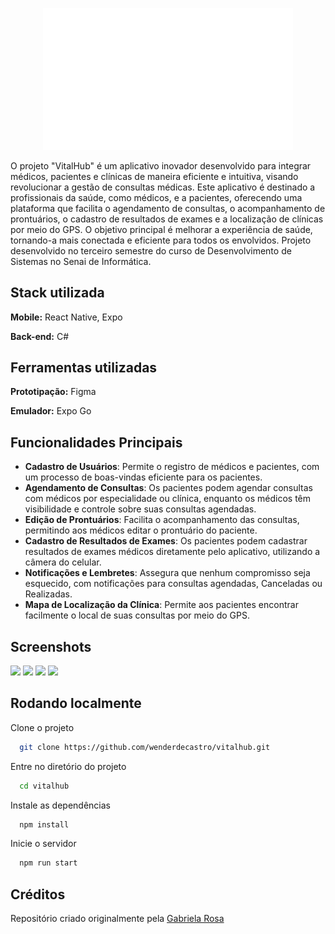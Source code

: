 <p align="center">
 <img src="https://github.com/wenderdecastro/vitalhub/blob/main/vitalHub/src/assets/vitalhublogo.png" alt="VitalHub Logo" width="400"/>
</p>

O projeto "VitalHub" é um aplicativo inovador desenvolvido para integrar médicos, pacientes e clínicas de maneira eficiente e intuitiva, visando revolucionar a gestão de consultas médicas. Este aplicativo é destinado a profissionais da saúde, como médicos, e a pacientes, oferecendo uma plataforma que facilita o agendamento de consultas, o acompanhamento de prontuários, o cadastro de resultados de exames e a localização de clínicas por meio do GPS. O objetivo principal é melhorar a experiência de saúde, tornando-a mais conectada e eficiente para todos os envolvidos. Projeto desenvolvido no terceiro semestre do curso de Desenvolvimento de Sistemas no Senai de Informática.

## Stack utilizada

**Mobile:** React Native, Expo

**Back-end:** C#

## Ferramentas utilizadas

**Prototipação:** Figma

**Emulador:** Expo Go

## Funcionalidades Principais

- **Cadastro de Usuários**: Permite o registro de médicos e pacientes, com um processo de boas-vindas eficiente para os pacientes.
- **Agendamento de Consultas**: Os pacientes podem agendar consultas com médicos por especialidade ou clínica, enquanto os médicos têm visibilidade e controle sobre suas consultas agendadas.
- **Edição de Prontuários**: Facilita o acompanhamento das consultas, permitindo aos médicos editar o prontuário do paciente.
- **Cadastro de Resultados de Exames**: Os pacientes podem cadastrar resultados de exames médicos diretamente pelo aplicativo, utilizando a câmera do celular.
- **Notificações e Lembretes**: Assegura que nenhum compromisso seja esquecido, com notificações para consultas agendadas, Canceladas ou Realizadas.
- **Mapa de Localização da Clínica**: Permite aos pacientes encontrar facilmente o local de suas consultas por meio do GPS.

## Screenshots

<p float="left">
 <img src="https://github.com/gabrielarosa1309/VitalHub/assets/125273752/c354a9b4-908d-4a0c-b445-1646f073bc7c" width="200" />
 <img src="https://github.com/gabrielarosa1309/VitalHub/assets/125273752/5d1a5a54-97ec-442a-9dc6-dbf42ba826c8" width="200" />
 <img src="https://github.com/gabrielarosa1309/VitalHub/assets/125273752/c108d248-bd9b-4606-89f2-cb9151ca2cc4" width="200" />
 <img src="https://github.com/gabrielarosa1309/VitalHub/assets/125273752/44b1772e-eb88-4f52-bd90-1cd403c2d756" width="200" /> 
</p>

## Rodando localmente

Clone o projeto

```bash
  git clone https://github.com/wenderdecastro/vitalhub.git
```

Entre no diretório do projeto

```bash
  cd vitalhub
```

Instale as dependências

```bash
  npm install
```

Inicie o servidor

```bash
  npm run start
```

## Créditos

Repositório criado originalmente pela [Gabriela Rosa](https://github.com/gabrielarosa1309)
